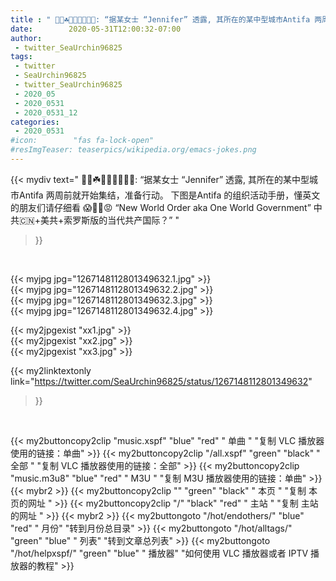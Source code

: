 ```yaml
---
title : " 🐳🌸☘️🍄🐱🦀🦋🐣🍀: “据某女士 “Jennifer” 透露, 其所在的某中型城市Antifa 两周前就开始集结，准备行动。&#10;下图是Antifa 的组织活动手册，懂英文的朋友们请仔细看 😱👹👻😡&#10;“New World Order aka One World Government” &#10;中共🇨🇳+美共+索罗斯版的当代共产国际？”  "
date:        2020-05-31T12:00:32-07:00
author:
 - twitter_SeaUrchin96825
tags:
 - twitter
 - SeaUrchin96825
 - twitter_SeaUrchin96825
 - 2020_05
 - 2020_0531
 - 2020_0531_12
categories:
 - 2020_0531
#icon:        "fas fa-lock-open"
#resImgTeaser: teaserpics/wikipedia.org/emacs-jokes.png
---
```


{{< mydiv text=" 🐳🌸☘️🍄🐱🦀🦋🐣🍀: “据某女士 “Jennifer” 透露, 其所在的某中型城市Antifa 两周前就开始集结，准备行动。&#10;下图是Antifa 的组织活动手册，懂英文的朋友们请仔细看 😱👹👻😡&#10;“New World Order aka One World Government” &#10;中共🇨🇳+美共+索罗斯版的当代共产国际？”  "
>}}
<br>


 {{< myjpg jpg="1267148112801349632.1.jpg" >}}<br>  {{< myjpg jpg="1267148112801349632.2.jpg" >}}<br>  {{< myjpg jpg="1267148112801349632.3.jpg" >}}<br>  {{< myjpg jpg="1267148112801349632.4.jpg" >}}<br> 

{{< my2jpgexist "xx1.jpg" >}}<br>
{{< my2jpgexist "xx2.jpg" >}}<br>
{{< my2jpgexist "xx3.jpg" >}}<br>


{{< my2linktextonly link="https://twitter.com/SeaUrchin96825/status/1267148112801349632"
>}}


<br>

{{< my2buttoncopy2clip "music.xspf"        "blue"   "red"    " 单曲 "  "复制 VLC 播放器使用的链接：单曲" >}} {{< my2buttoncopy2clip "/all.xspf"         "green"  "black"  " 全部 "  "复制 VLC 播放器使用的链接：全部" >}} {{< my2buttoncopy2clip "music.m3u8"        "blue"   "red"    " M3U  "    "复制 M3U 播放器使用的链接：单曲" >}} {{< mybr2 >}} {{< my2buttoncopy2clip ""                  "green"  "black"  " 本页 "    "复制 本页的网址 " >}} {{< my2buttoncopy2clip "/"                 "black"  "red"    " 主站 "    "复制 主站的网址 " >}} {{< mybr2 >}} {{< my2buttongoto      "/hot/endothers/"   "blue"   "red"    " 月份"   "转到月份总目录" >}} {{< my2buttongoto      "/hot/alltags/"     "green"  "blue"   " 列表"   "转到文章总列表" >}} {{< my2buttongoto      "/hot/helpxspf/"    "green"  "blue"   " 播放器" "如何使用 VLC 播放器或者 IPTV 播放器的教程" >}} 
